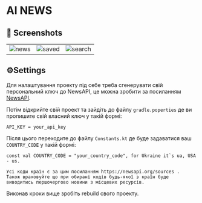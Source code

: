 

# AI NEWS


## 📸 Screenshots
||||
|---|---|---|
| ![news](/screenshots/news.png) | ![saved](/screenshots/saved.png) | ![search](/screenshots/search.png) |

## ⚙️Settings

Для налаштування проекту під себе треба сгенерувати свій персональний ключ до NewsAPI, це можна зробити за посиланням [NewsAPI](https://newsapi.org/).

Потім відкрийте свій проект та зайдіть до файлу `gradle.poperties` де ви пропишите свій власний ключ у такій формі:
```
API_KEY = your_api_key
```
Після цього переходите до файлу `Constants.kt` де буде задаватися ваш `COUNTRY_CODE` у такій формі:
```
const val COUNTRY_CODE = "your_country_code", for Ukraine it`s ua, USA - us.

Усі коди країн є за цим посиланням https://newsapi.org/sources .
Також враховуйте що при обирані кодів будь-якої з країн буде виводитись першочергово новини з місцевих ресурсів.
```
Виконав кроки вище зробіть rebuild свого проекту.
